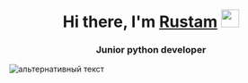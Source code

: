 <h1 align="center">Hi there, I'm <a href="http://rgazizulin174.ga/" target="_blank">Rustam</a> 
<img src="https://github.com/blackcater/blackcater/raw/main/images/Hi.gif" height="32"/></h1>
<h3 align="center">Junior python developer</h3>
<img src="https://www.google.com/url?sa=i&url=https%3A%2F%2Fbestprogrammer.ru%2Fprogrammirovanie-i-razrabotka%2Fspisok-summ-python&psig=AOvVaw15JcCofFU3sdBOz9iK5Gvq&ust=1672486188403000&source=images&cd=vfe&ved=0CBAQjRxqFwoTCIjQw9qeofwCFQAAAAAdAAAAABAF" alt="альтернативный текст">


<!--
**Rustam-Gazizulin/Rustam-Gazizulin** is a ✨ _special_ ✨ repository because its `README.md` (this file) appears on your GitHub profile.

Here are some ideas to get you started:

- 🔭 I’m currently working on ...
- 🌱 I’m currently learning ...
- 👯 I’m looking to collaborate on ...
- 🤔 I’m looking for help with ...
- 💬 Ask me about ...
- 📫 How to reach me: ...
- 😄 Pronouns: ...
- ⚡ Fun fact: ...
-->
